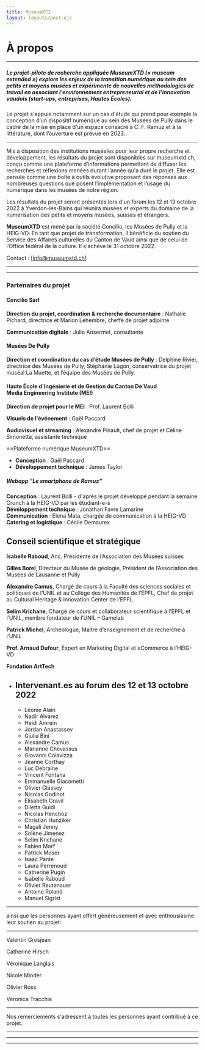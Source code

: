 ```yaml
---
title: MuseumXTD
layout: layouts/post.ejs
---
```


# À propos


---

##### Le projet-pilote de recherche appliquée **MuseumXTD** (« museum extended ») explore les enjeux de la transition numérique au sein des petits et moyens musées et expérimente de nouvelles méthodologies de travail en associant l'environnement entrepreneurial et de l'innovation vaudois (start-ups, entreprises, Hautes Écoles).

Le projet s'appuie notamment sur un cas d'étude qui prend pour exemple la conception d’un dispositif numérique au sein des Musées de Pully dans le cadre de la mise en place d'un espace consacré à C. F. Ramuz et à la littérature, dont l’ouverture est prévue en 2023.

---

Mis à disposition des institutions muséales pour leur propre recherche et développement, les résultats du projet sont disponibles sur museumxtd.ch, conçu comme une plateforme d’informations permettant de diffuser les recherches et réflexions menées durant l’année qu'a duré le projet. Elle est pensée comme une boîte à outils évolutive proposant des réponses aux nombreuses questions que posent l’implémentation et l’usage du numérique dans les musées de notre région. 

Les résultats du projet seront présentés lors d'un forum les 12 et 13 octobre 2022 à Yverdon-les-Bains qui réunira musées et experts du domaine de la numérisation des petits et moyens musées, suisses et étrangers.

**MuseumXTD** est mené par la société Concilio, les Musées de Pully et la HEIG-VD. En tant que projet de transformation, il bénéficie du soutien du Service des Affaires culturelles du Canton de Vaud ainsi que de celui de l’Office fédéral de la culture. Il s'achève le 31 octobre 2022.

Contact : [info@museumxtd.ch]

  ---
  ---

### Partenaires du projet

#### Concilio Sàrl

**Direction du projet, coordination & recherche documentaire** : Nathalie Pichard, directrice et Marion Lehembre,  cheffe de projet adjointe

**Communication digitale** : Julie Ansermet, consultante

#### Musées De Pully

**Direction et coordination du cas d’étude Musées de Pully** : Delphine Rivier, directrice des Musées de Pully, Stéphanie Lugon, conservatrice du projet muséal La Muette, et l’équipe des Musées de Pully.

#### Haute École d'Ingénierie et de Gestion du Canton De Vaud <br> Media Engineering Institute (MEI)

**Direction de projet pour le MEI** :  Prof. Laurent Bolli

**Visuels de l'événement** : Gaël Paccard

**Audiovisuel et streaming** : Alexandre Pinault, chef de projet et Céline Simonetta, assistante technique

==Plateforme numérique MuseumXTD==

- **Conception** : Gaël Paccard
- **Développement technique** : James Taylor

##### Webapp "Le smartphone de Ramuz"
**Conception** : Laurent Bolli - d'après le projet développé pendant la semaine Crunch à la HEIG-VD par les étudiant-e-s  
**Développement technique** : Jonathan Favre Lamarine  
**Communication** : Elena Mata, chargée de communication à la HEIG-VD  
**Catering et logistique** : Cécile Demaurex  


## Conseil scientifique et stratégique

**Isabelle Raboud**, Anc. Présidente de l’Association des Musées suisses

**Gilles Borel**, Directeur du Musée de géologie, Président de l’Association des Musées de Lausanne et Pully

**Alexandre Camus**, Chargé de cours à la Faculté des sciences sociales et politiques de l’UNIL et au Collège des Humanités de l’EPFL, Chef de projet au Cultural Heritage & Innovation Center de l’EPFL

**Selim Krichane**, Chargé de cours et collaborateur scientifique à l’EPFL et l’UNIL, membre fondateur de l’UNIL – Gamelab

**Patrick Michel**, Archéologue, Maître d’enseignement et de recherche à l’UNIL

**Prof. Arnaud Dufour**, Expert en Marketing Digital et eCommerce à l’HEIG-VD

**Fondation ArtTech**


- ## Intervenant.es au forum des 12 et 13 octobre 2022
  - Léonie Alain
  - Nadir Alvarez
  - Heidi Amrein
  - Jordan Anastassov
  - Giulia Bini
  - Alexandre Camus
  - Marianne Chevassus
  - Giovanni Colavizza
  - Jeanne Corthay
  - Luc Debraine
  - Vincent Fontana
  - Emmanuelle Giacometti
  - Olivier Glassey
  - Nicolas Godinot
  - Elisabeth Gravil
  - Diletta Guidi
  - Nicolas Henchoz
  - Christian Hunziker
  - Magali Jenny
  - Solène Jimenez
  - Selim Krichane
  - Fabien Morf
  - Patrick Moser
  - Isaac Pante
  - Laura Perrenoud
  - Catherine Pugin
  - Isabelle Raboud
  - Olivier Reutenauer
  - Antoine Roland
  - Manuel Sigrist

--- 

ainsi que les personnes ayant offert généreusement et avec enthousiasme leur soutien au projet:

---

Valentin Grosjean

Catherine Hirsch

Véronique Langlais

Nicole Minder

Olivier Ross

Veronica Tracchia

---

Nos remerciements s'adressent à toutes les personnes ayant contribué à ce projet. 

---
---

---
